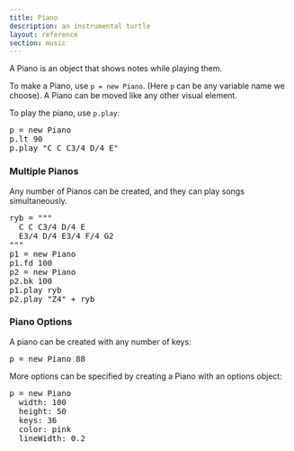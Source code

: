 ```yaml
---
title: Piano
description: an instrumental turtle
layout: reference
section: music
---
```


A Piano is an object that shows notes while playing them.

To make a Piano, use `p = new Piano`. (Here `p` can be any variable
name we choose).  A Piano can be moved like any other visual element.

To play the piano, use `p.play`:

<pre class="jumbo">
p = new Piano
p.lt 90
p.play "C C C3/4 D/4 E"
</pre>

<h3>Multiple Pianos</h3>

Any number of Pianos can be created, and they
can play songs simultaneously.


<pre class="jumbo">
ryb = """
  C C C3/4 D/4 E
  E3/4 D/4 E3/4 F/4 G2
"""
p1 = new Piano
p1.fd 100
p2 = new Piano
p2.bk 100
p1.play ryb
p2.play "Z4" + ryb
</pre>

<h3>Piano Options</h3>

A piano can be created with any number of keys:

<pre class="jumbo" data-after="p.lt 75">
p = new Piano 88
</pre>

More options can be specified by creating a Piano with an options object:

<pre class="jumbo">
p = new Piano
  width: 100
  height: 50
  keys: 36
  color: pink
<span data-dfn="indent options">  </span>lineWidth: 0.2
</pre>

